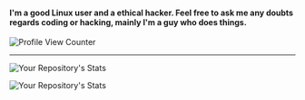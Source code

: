 #### I'm a good Linux user and a ethical hacker. Feel free to ask me any doubts regards coding or hacking, mainly I'm a guy who does things.

![Profile View Counter](https://komarev.com/ghpvc/?username=anjaanabishek10&color=282828&label=Profile+visits)
<hr>

![Your Repository's Stats](https://github-readme-stats.vercel.app/api?username=anjaanabishek10&show_icons=true&theme=gruvbox)

![Your Repository's Stats](https://github-readme-stats.vercel.app/api/top-langs/?username=anjaanabishek10&theme=gruvbox)
